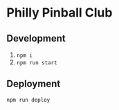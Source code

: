 # Philly Pinball Club

## Development

1.  `npm i`
2.  `npm run start`

## Deployment

`npm run deploy`
